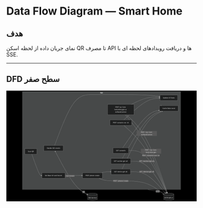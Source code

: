 # Data Flow Diagram — Smart Home

## هدف
نمای جریان داده از لحظه اسکن QR تا مصرف API ها و دریافت رویدادهای لحظه ای با SSE.

---

## DFD سطح صفر

![DFD سطح صفر](images/Zero_level_DFD.png)